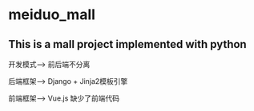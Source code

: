 # meiduo_mall
## This is a mall project implemented with python

开发模式-->	前后端不分离

后端框架--> Django + Jinja2模板引擎

前端框架--> Vue.js
缺少了前端代码
